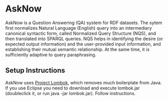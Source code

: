 # AskNow

AskNow is a Question Answering (QA) system for RDF datasets. 
The sytem first normalizes Natural Language (English) query into an intermediary canonical syntactic form, called Normalized Query Structure (NQS), and then translated into SPARQL queries. 
NQS helps in identifying the desire (or expected output information) and the user-provided input information, and establishing their mutual semantic relationship. 
At the same time, it is sufficiently adaptive to query paraphrasing.

## Setup Instructions
AskNow uses [Project Lombok](http://projectlombok.org/), which removes much boilerplate from Java. If you use Eclipse you need to download and execute lombok.jar (doubleclick it, or run java -jar lombok.jar). Follow instructions.

